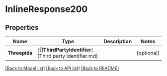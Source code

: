 # InlineResponse200

## Properties

Name | Type | Description | Notes
------------ | ------------- | ------------- | -------------
**Threepids** | [**[]ThirdPartyIdentifier**](Third party identifier.md) |  | [optional] 

[[Back to Model list]](../README.md#documentation-for-models) [[Back to API list]](../README.md#documentation-for-api-endpoints) [[Back to README]](../README.md)


